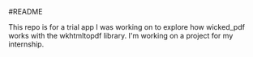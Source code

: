#README

This repo is for a trial app I was working on to explore how wicked_pdf works with the wkhtmltopdf library. I'm working on a project for my internship.
